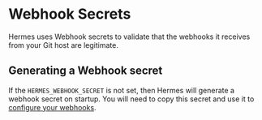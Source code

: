 # Webhook Secrets

Hermes uses Webhook secrets to validate that the webhooks it receives from your Git host are legitimate.

## Generating a Webhook secret

If the `HERMES_WEBHOOK_SECRET` is not set, then Hermes will generate a webhook secret on startup. You will need to copy this secret and use it to [configure your webhooks](./configure-webhooks.md).